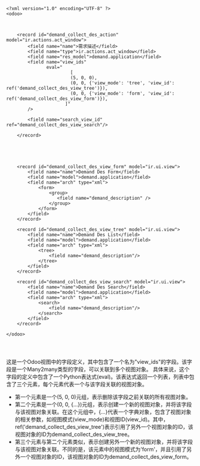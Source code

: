 ```
<?xml version="1.0" encoding="UTF-8" ?>
<odoo>
    


    <record id="demand_collect_des_action" model="ir.actions.act_window">
        <field name="name">需求描述</field>
        <field name="type">ir.actions.act_window</field>
        <field name="res_model">demand.application</field>
        <field name="view_ids"
               eval="
                        [
                        (5, 0, 0),
                        (0, 0, {'view_mode': 'tree', 'view_id': ref('demand_collect_des_view_tree')}),
                        (0, 0, {'view_mode': 'form', 'view_id': ref('demand_collect_des_view_form')}),
                      ]"
        />

        <field name="search_view_id" ref="demand_collect_des_view_search"/> 
        
    </record>



    

    <record id="demand_collect_des_view_form" model="ir.ui.view">
        <field name="name">Demand Des Form</field>
        <field name="model">demand.application</field>
        <field name="arch" type="xml">
            <form>
                <group>
                   <field name="demand_description" />
                </group>
            </form>
        </field>
    </record>

    <record id="demand_collect_des_view_tree" model="ir.ui.view">
        <field name="name">Demand Des List</field>
        <field name="model">demand.application</field>
        <field name="arch" type="xml">
            <tree>
                <field name="demand_description"/>
            </tree>
        </field>
    </record>

    <record id="demand_collect_des_view_search" model="ir.ui.view">
        <field name="name">Demand Des Search</field>
        <field name="model">demand.application</field>
        <field name="arch" type="xml">
            <search>
                <field name="demand_description"/>
            </search>
        </field>
    </record>

</odoo>




```





这是一个Odoo视图中的字段定义，其中包含了一个名为"view_ids"的字段。该字段是一个Many2many类型的字段，可以关联到多个视图对象。 具体来说，这个字段的定义中包含了一个Python表达式(eval)。该表达式返回一个列表，列表中包含了三个元素，每个元素代表一个与该字段关联的视图对象。

- 第一个元素是一个(5, 0, 0)元组，表示删除该字段之前关联的所有视图对象。
- 第二个元素是一个(0, 0, {...})元组，表示创建一个新的视图对象，并将该字段与该视图对象关联。在这个元组中，{...}代表一个字典对象，包含了视图对象的相关参数，如视图模式(view_mode)和视图ID(view_id)。其中，ref('demand_collect_des_view_tree')表示引用了另外一个视图对象的ID，该视图对象的ID为demand_collect_des_view_tree。
- 第三个元素与第二个元素类似，表示创建另外一个新的视图对象，并将该字段与该视图对象关联。不同的是，该元素中的视图模式为'form'，并且引用了另外一个视图对象的ID，该视图对象的ID为demand_collect_des_view_form。
